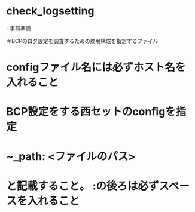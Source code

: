 # check_logsetting

+事前準備

＃BCPのログ設定を調査するための商用構成を指定するファイル

# configファイル名には必ずホスト名を入れること

# BCP設定をする西セットのconfigを指定
# ~_path: <ファイルのパス>
# と記載すること。 :の後ろは必ずスペースを入れること


